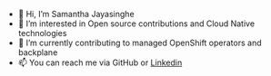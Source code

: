 - 👋 Hi, I’m Samantha Jayasinghe
- 👀 I’m interested in Open source contributions and Cloud Native technologies  
- 🌱 I’m currently contributing to managed OpenShift operators and backplane 
- 📫 You can reach me via GitHub or [Linkedin](https://www.linkedin.com/in/samanthatec/)

<!---
samanthajayasinghe/samanthajayasinghe is a ✨ special ✨ repository because its `README.md` (this file) appears on your GitHub profile.
You can click the Preview link to take a look at your changes.
--->
